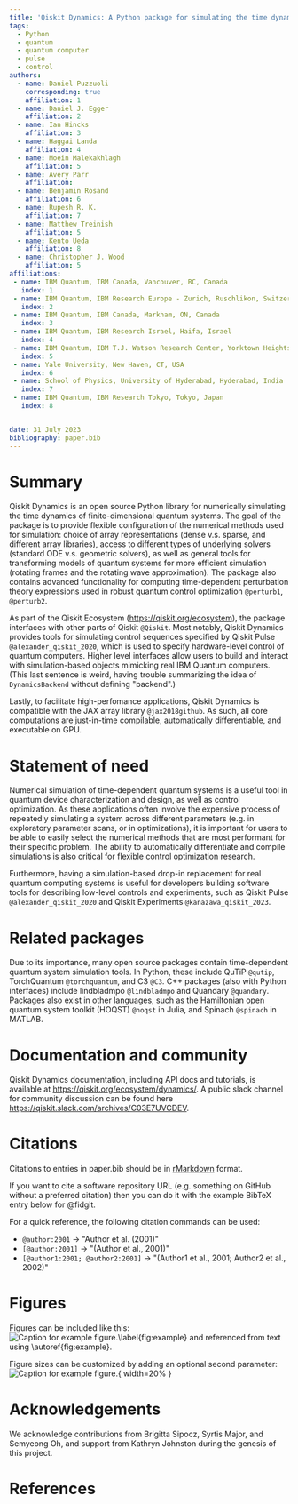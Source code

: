 ```yaml
---
title: 'Qiskit Dynamics: A Python package for simulating the time dynamics of quantum systems'
tags:
  - Python
  - quantum
  - quantum computer
  - pulse
  - control
authors:
  - name: Daniel Puzzuoli
    corresponding: true
    affiliation: 1
  - name: Daniel J. Egger
    affiliation: 2
  - name: Ian Hincks
    affiliation: 3
  - name: Haggai Landa
    affiliation: 4
  - name: Moein Malekakhlagh
    affiliation: 5
  - name: Avery Parr
    affiliation: 
  - name: Benjamin Rosand
    affiliation: 6
  - name: Rupesh R. K.
    affiliation: 7
  - name: Matthew Treinish
    affiliation: 5
  - name: Kento Ueda
    affiliation: 8
  - name: Christopher J. Wood
    affiliation: 5
affiliations:
 - name: IBM Quantum, IBM Canada, Vancouver, BC, Canada
   index: 1
 - name: IBM Quantum, IBM Research Europe - Zurich, Ruschlikon, Switzerland
   index: 2
 - name: IBM Quantum, IBM Canada, Markham, ON, Canada
   index: 3
 - name: IBM Quantum, IBM Research Israel, Haifa, Israel
   index: 4
 - name: IBM Quantum, IBM T.J. Watson Research Center, Yorktown Heights, NY, USA
   index: 5
 - name: Yale University, New Haven, CT, USA
   index: 6
 - name: School of Physics, University of Hyderabad, Hyderabad, India
   index: 7
 - name: IBM Quantum, IBM Research Tokyo, Tokyo, Japan
   index: 8


date: 31 July 2023
bibliography: paper.bib
---
```


# Summary

Qiskit Dynamics is an open source Python library for numerically simulating the time dynamics of finite-dimensional quantum systems. The goal of the package is to provide flexible configuration of the numerical methods used for simulation: choice of array representations (dense v.s. sparse, and different array libraries), access to different types of underlying solvers (standard ODE v.s. geometric solvers), as well as general tools for transforming models of quantum systems for more efficient simulation (rotating frames and the rotating wave approximation). The package also contains advanced functionality for computing time-dependent perturbation theory expressions used in robust quantum control optimization `@perturb1`, `@perturb2`. 

As part of the Qiskit Ecosystem (https://qiskit.org/ecosystem), the package interfaces with other parts of Qiskit `@Qiskit`. Most notably, Qiskit Dynamics provides tools for simulating control sequences specified by Qiskit Pulse `@alexander_qiskit_2020`, which is used to specify hardware-level control of quantum computers. Higher level interfaces allow users to build and interact with simulation-based objects mimicking real IBM Quantum computers. (This last sentence is weird, having trouble summarizing the idea of ``DynamicsBackend`` without defining "backend".)

Lastly, to facilitate high-perfomance applications, Qiskit Dynamics is compatible with the JAX array library `@jax2018github`. As such, all core computations are just-in-time compilable, automatically differentiable, and executable on GPU.

# Statement of need

Numerical simulation of time-dependent quantum systems is a useful tool in quantum device characterization and design, as well as control optimization. As these applications often involve the expensive process of repeatedly simulating a system across different parameters (e.g. in exploratory parameter scans, or in optimizations), it is important for users to be able to easily select the numerical methods that are most performant for their specific problem. The ability to automatically differentiate and compile simulations is also critical for flexible control optimization research. 

Furthermore, having a simulation-based drop-in replacement for real quantum computing systems is useful for developers building software tools for describing low-level controls and experiments, such as Qiskit Pulse `@alexander_qiskit_2020` and Qiskit Experiments `@kanazawa_qiskit_2023`.

# Related packages

Due to its importance, many open source packages contain time-dependent quantum system simulation tools. In Python, these include QuTiP `@qutip`, TorchQuantum `@torchquantum`, and C3 `@C3`. C++ packages (also with Python interfaces) include lindbladmpo `@lindbladmpo` and Quandary `@quandary`. Packages also exist in other languages, such as the Hamiltonian open quantum system toolkit (HOQST) `@hoqst` in Julia, and Spinach `@spinach` in MATLAB.

# Documentation and community

Qiskit Dynamics documentation, including API docs and tutorials, is available at https://qiskit.org/ecosystem/dynamics/. A public slack channel for community discussion can be found here https://qiskit.slack.com/archives/C03E7UVCDEV.

# Citations

Citations to entries in paper.bib should be in
[rMarkdown](http://rmarkdown.rstudio.com/authoring_bibliographies_and_citations.html)
format.

If you want to cite a software repository URL (e.g. something on GitHub without a preferred
citation) then you can do it with the example BibTeX entry below for @fidgit.

For a quick reference, the following citation commands can be used:
- `@author:2001`  ->  "Author et al. (2001)"
- `[@author:2001]` -> "(Author et al., 2001)"
- `[@author1:2001; @author2:2001]` -> "(Author1 et al., 2001; Author2 et al., 2002)"

# Figures

Figures can be included like this:
![Caption for example figure.\label{fig:example}](figure.png)
and referenced from text using \autoref{fig:example}.

Figure sizes can be customized by adding an optional second parameter:
![Caption for example figure.](figure.png){ width=20% }

# Acknowledgements

We acknowledge contributions from Brigitta Sipocz, Syrtis Major, and Semyeong
Oh, and support from Kathryn Johnston during the genesis of this project.

# References